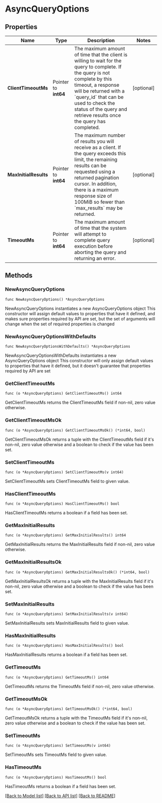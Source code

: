 # AsyncQueryOptions

## Properties

Name | Type | Description | Notes
------------ | ------------- | ------------- | -------------
**ClientTimeoutMs** | Pointer to **int64** | The maximum amount of time that the client is willing to wait for the query to complete. If the query is not complete by this timeout, a response will be returned with a &#x60;query_id&#x60; that can be used to check the status of the query and retrieve results once the query has completed. | [optional] 
**MaxInitialResults** | Pointer to **int64** | The maximum number of results you will receive as a client. If the query exceeds this limit, the remaining results can be requested using a returned pagination cursor. In addition, there is a maximum response size of 100MiB so fewer than &#x60;max_results&#x60; may be returned. | [optional] 
**TimeoutMs** | Pointer to **int64** | The maximum amount of time that the system will attempt to complete query execution before aborting the query and returning an error. | [optional] 

## Methods

### NewAsyncQueryOptions

`func NewAsyncQueryOptions() *AsyncQueryOptions`

NewAsyncQueryOptions instantiates a new AsyncQueryOptions object
This constructor will assign default values to properties that have it defined,
and makes sure properties required by API are set, but the set of arguments
will change when the set of required properties is changed

### NewAsyncQueryOptionsWithDefaults

`func NewAsyncQueryOptionsWithDefaults() *AsyncQueryOptions`

NewAsyncQueryOptionsWithDefaults instantiates a new AsyncQueryOptions object
This constructor will only assign default values to properties that have it defined,
but it doesn't guarantee that properties required by API are set

### GetClientTimeoutMs

`func (o *AsyncQueryOptions) GetClientTimeoutMs() int64`

GetClientTimeoutMs returns the ClientTimeoutMs field if non-nil, zero value otherwise.

### GetClientTimeoutMsOk

`func (o *AsyncQueryOptions) GetClientTimeoutMsOk() (*int64, bool)`

GetClientTimeoutMsOk returns a tuple with the ClientTimeoutMs field if it's non-nil, zero value otherwise
and a boolean to check if the value has been set.

### SetClientTimeoutMs

`func (o *AsyncQueryOptions) SetClientTimeoutMs(v int64)`

SetClientTimeoutMs sets ClientTimeoutMs field to given value.

### HasClientTimeoutMs

`func (o *AsyncQueryOptions) HasClientTimeoutMs() bool`

HasClientTimeoutMs returns a boolean if a field has been set.

### GetMaxInitialResults

`func (o *AsyncQueryOptions) GetMaxInitialResults() int64`

GetMaxInitialResults returns the MaxInitialResults field if non-nil, zero value otherwise.

### GetMaxInitialResultsOk

`func (o *AsyncQueryOptions) GetMaxInitialResultsOk() (*int64, bool)`

GetMaxInitialResultsOk returns a tuple with the MaxInitialResults field if it's non-nil, zero value otherwise
and a boolean to check if the value has been set.

### SetMaxInitialResults

`func (o *AsyncQueryOptions) SetMaxInitialResults(v int64)`

SetMaxInitialResults sets MaxInitialResults field to given value.

### HasMaxInitialResults

`func (o *AsyncQueryOptions) HasMaxInitialResults() bool`

HasMaxInitialResults returns a boolean if a field has been set.

### GetTimeoutMs

`func (o *AsyncQueryOptions) GetTimeoutMs() int64`

GetTimeoutMs returns the TimeoutMs field if non-nil, zero value otherwise.

### GetTimeoutMsOk

`func (o *AsyncQueryOptions) GetTimeoutMsOk() (*int64, bool)`

GetTimeoutMsOk returns a tuple with the TimeoutMs field if it's non-nil, zero value otherwise
and a boolean to check if the value has been set.

### SetTimeoutMs

`func (o *AsyncQueryOptions) SetTimeoutMs(v int64)`

SetTimeoutMs sets TimeoutMs field to given value.

### HasTimeoutMs

`func (o *AsyncQueryOptions) HasTimeoutMs() bool`

HasTimeoutMs returns a boolean if a field has been set.


[[Back to Model list]](../README.md#documentation-for-models) [[Back to API list]](../README.md#documentation-for-api-endpoints) [[Back to README]](../README.md)


